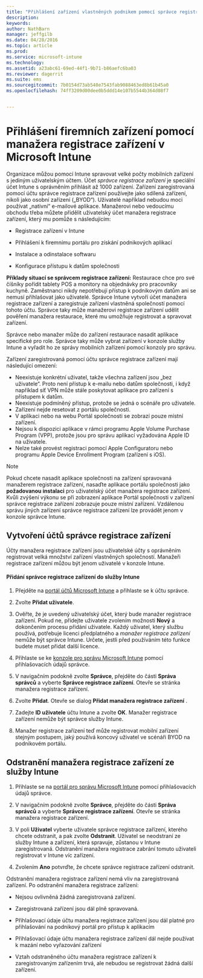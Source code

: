 ```yaml
---
title: "Přihlášení zařízení vlastněných podnikem pomocí správce registrace zařízení | Microsoft Intune"
description: 
keywords: 
author: NathBarn
manager: jeffgilb
ms.date: 04/28/2016
ms.topic: article
ms.prod: 
ms.service: microsoft-intune
ms.technology: 
ms.assetid: a23abc61-69ed-44f1-9b71-b86aefc6ba03
ms.reviewer: dagerrit
ms.suite: ems
ms.sourcegitcommit: 7b0154d73ab540e7543fab9088463ed8b61b45a0
ms.openlocfilehash: 74ff3209d00dee0b5ddd14e107b5544b364d08f7


---
```



# Přihlášení firemních zařízení pomocí manažera registrace zařízení v Microsoft Intune
Organizace můžou pomocí Intune spravovat velké počty mobilních zařízení s jediným uživatelským účtem. Účet *správce registrace zařízení* je speciální účet Intune s oprávněním přihlásit až 1000 zařízení. Zařízení zaregistrovaná pomocí účtu správce registrace zařízení používejte jako sdílená zařízení, nikoli jako osobní zařízení („BYOD“). Uživatelé například nebudou moci používat „nativní“ e-mailové aplikace. Manažerovi nebo vedoucímu obchodu třeba můžete přidělit uživatelský účet manažera registrace zařízení, který mu pomůže s následujícím:

-   Registrace zařízení v Intune

-   Přihlášení k firemnímu portálu pro získání podnikových aplikací

-   Instalace a odinstalace softwaru

-   Konfigurace přístupu k datům společnosti


**Příklady situací se správcem registrace zařízení:** Restaurace chce pro své číšníky pořídit tablety POS a monitory na objednávky pro pracovníky kuchyně. Zaměstnanci nikdy nepotřebují přístup k podnikovým datům ani se nemusí přihlašovat jako uživatelé. Správce Intune vytvoří účet manažera registrace zařízení a zaregistruje zařízení vlastněná společností pomocí tohoto účtu. Správce taky může manažerovi registrace zařízení udělit pověření manažera restaurace, které mu umožňuje registrovat a spravovat zařízení.

Správce nebo manažer může do zařízení restaurace nasadit aplikace specifické pro role. Správce taky může vybrat zařízení v konzole služby Intune a vyřadit ho ze správy mobilních zařízení pomocí konzoly pro správu.

Zařízení zaregistrovaná pomocí účtu správce registrace zařízení mají následující omezení:
  - Neexistuje konkrétní uživatel, takže všechna zařízení jsou „bez uživatele“. Proto není přístup k e-mailu nebo datům společnosti, i když například síť VPN může stále poskytovat aplikace pro zařízení s přístupem k datům.
  - Neexistuje podmíněný přístup, protože se jedná o scénáře pro uživatele.
  - Zařízení nejde resetovat z portálu společnosti.
  - V aplikaci nebo na webu Portál společnosti se zobrazí pouze místní zařízení.
  - Nejsou k dispozici aplikace v rámci programu Apple Volume Purchase Program (VPP), protože jsou pro správu aplikací vyžadována Apple ID na uživatele.
  - Nelze také provést registraci pomocí Apple Configuratoru nebo programu Apple Device Enrollment Program (zařízení s iOS).

> [!NOTE]
> Pokud chcete nasadit aplikace společnosti na zařízení spravovaná manažerem registrace zařízení, nasaďte aplikace portálu společnosti jako **požadovanou instalaci** pro uživatelský účet manažera registrace zařízení.
> Kvůli zvýšení výkonu se při zobrazení aplikace Portál společnosti v zařízení správce registrace zařízení zobrazuje pouze místní zařízení. Vzdálenou správu jiných zařízení správce registrace zařízení lze provádět jenom v konzole správce Intune.

## Vytvoření účtů správce registrace zařízení
Účty manažera registrace zařízení jsou uživatelské účty s oprávněním registrovat velká množství zařízení vlastněných společností. Manažeři registrace zařízení můžou být jenom uživatelé v konzole Intune.

#### Přidání správce registrace zařízení do služby Intune

1.  Přejděte na [portál účtů Microsoft Intune](http://go.microsoft.com/fwlink/?LinkId=698854) a přihlaste se k účtu správce.

2.  Zvolte **Přidat uživatele**.

3.  Ověřte, že je uvedený uživatelský účet, který bude manažer registrace zařízení. Pokud ne, přidejte uživatele zvolením možnosti **Nový** a dokončením procesu přidání uživatele. Každý uživatel, který službu používá, potřebuje licenci předplatného a *manažer registrace zařízení* nemůže být správce Intune. Určete, jestli před používáním této funkce budete muset přidat další licence.

4.  Přihlaste se ke [konzole pro správu Microsoft Intune](http://manage.microsoft.com) pomocí přihlašovacích údajů správce.

5.  V navigačním podokně zvolte **Správce**, přejděte do části **Správa správců** a vyberte **Správce registrace zařízení**. Otevře se stránka manažera registrace zařízení.

6.  Zvolte **Přidat**. Otevře se dialog **Přidat manažera registrace zařízení** .

7.  Zadejte **ID uživatele** účtu Intune a zvolte **OK**. Manažer registrace zařízení nemůže být správce služby Intune.

8.  Manažer registrace zařízení teď může registrovat mobilní zařízení stejným postupem, jaký používá koncový uživatel ve scénáři BYOD na podnikovém portálu.

## Odstranění manažera registrace zařízení ze služby Intune

1.  Přihlaste se na [portál pro správu Microsoft Intune](http://manage.microsoft.com) pomocí přihlašovacích údajů správce.

2.  V navigačním podokně zvolte **Správce**, přejděte do části **Správa správců** a vyberte **Správce registrace zařízení**. Otevře se stránka manažera registrace zařízení.

3.  V poli **Uživatel** vyberte uživatele správce registrace zařízení, kterého chcete odstranit, a pak zvolte **Odstranit**. Uživatel se neodstraní ze služby Intune a zařízení, která spravuje, zůstanou v Intune zaregistrovaná. Odstranění manažera registrace zabrání tomuto uživateli registrovat v Intune víc zařízení.

4.  Zvolením **Ano** potvrďte, že chcete správce registrace zařízení odstranit.

Odstranění manažera registrace zařízení nemá vliv na zaregistrovaná zařízení. Po odstranění manažera registrace zařízení:

-   Nejsou ovlivněná žádná zaregistrovaná zařízení.

-   Zaregistrovaná zařízení jsou dál plně spravovaná.

-   Přihlašovací údaje účtu manažera registrace zařízení jsou dál platné pro přihlašování na podnikový portál pro přístup k aplikacím

-   Přihlašovací údaje účtu manažera registrace zařízení dál nejde používat k mazání nebo vyřazování zařízení

-   Vztah odstraněného účtu manažera registrace zařízení k zaregistrovaným zařízením trvá, ale nebudou se registrovat žádná další zařízení.


<!--HONumber=Jul16_HO2-->



